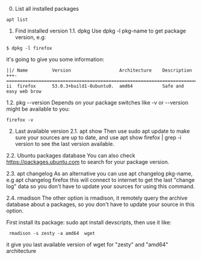 0. List all installed packages
```
apt list
```

1. Find installed version
1.1. dpkg
Use dpkg -l pkg-name to get package version, e.g:
```
$ dpkg -l firefox
```
it's going to give you some information:
```
||/ Name         Version                  Architecture    Description
+++-==========================================================================
ii  firefox      53.0.3+build1-0ubuntu0.  amd64           Safe and easy web brow
```
1.2. pkg --version
Depends on your package switches like -v or --version might be available to you:
```
firefox -v
```

2. Last available version
2.1. apt show
Then use sudo apt update to make sure your sources are up to date, and use apt show firefox | grep -i version to see the last version available.

2.2. Ubuntu packages database
You can also check https://packages.ubuntu.com to search for your package version.

2.3. apt changelog
As an alternative you can use apt changelog pkg-name, e.g apt changelog firefox this will connect to internet to get the last "change log" data so you don't have to update your sources for using this command.

2.4. rmadison
The other option is rmadison, it remotely query the archive database about a packages, so you don't have to update your source in this option.

First install its package: sudo apt install devscripts, then use it like:
```
 rmadison -s zesty -a amd64  wget
 ```
it give you last available version of wget for "zesty" and "amd64" architecture